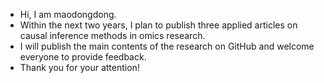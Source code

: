 - Hi,  I am maodongdong.
- Within the next two years, I plan to publish three applied articles on causal inference methods in omics research. 
- I will publish the main contents of the research on GitHub and welcome everyone to provide feedback. 
- Thank you for your attention!




<!---
maodongdong37/maodongdong37 is a ✨ special ✨ repository because its `README.md` (this file) appears on your GitHub profile.
You can click the Preview link to take a look at your changes.
--->
